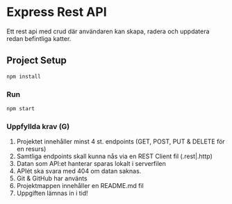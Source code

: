# Express Rest API

Ett rest api med crud där användaren kan skapa, radera och uppdatera redan befintliga katter.

## Project Setup

```sh
npm install
```

### Run

```sh
npm start
```

### Uppfyllda krav (G)

1. Projektet innehåller minst 4 st. endpoints (GET, POST, PUT & DELETE för en resurs)
2. Samtliga endpoints skall kunna nås via en REST Client fil (.rest|.http)
3. Datan som API:et hanterar sparas lokalt i serverfilen
4. APIét ska svara med 404 om datan saknas.
5. Git & GitHub har använts
6. Projektmappen innehåller en README.md fil
7. Uppgiften lämnas in i tid!

